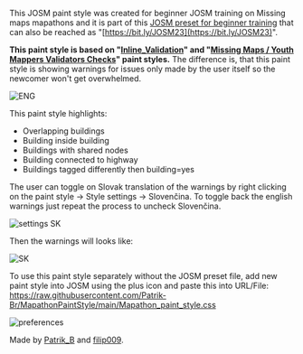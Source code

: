This JOSM paint style was created for beginner JOSM training on Missing maps mapathons and it is part of this [JOSM preset for beginner training](https://drive.google.com/drive/folders/1fG1qrFkMbpK-SyBo_iTy9lGt4mtZMqUA?usp=share_link) that can also be reached as "[https://bit.ly/JOSM23](https://bit.ly/JOSM23)".

**This paint style is based on "[Inline_Validation](https://github.com/osmlab/appledata)" and "[Missing Maps / Youth Mappers Validators Checks](https://github.com/MissingMaps/josm_styles)" paint styles.** The difference is, that this paint style is showing warnings for issues only made by the user itself so the newcomer won't get overwhelmed. 

![ENG](https://github.com/Patrik-Br/MapathonPaintStyle/assets/83399473/98c021bd-3880-4ec0-9c1f-ab54b684cacf)

This paint style highlights: 
- Overlapping buildings
- Building inside building
- Buildings with shared nodes
- Building connected to highway
- Buildings tagged differently then building=yes

The user can toggle on Slovak translation of the warnings by right clicking on the paint style -> Style settings -> Slovenčina. To toggle back the english warnings just repeat the process to uncheck Slovenčina. 


![settings SK](https://github.com/Patrik-Br/MapathonPaintStyle/assets/83399473/ab00606f-a948-4699-823e-ffcab208605f)

Then the warnings will looks like:

![SK](https://github.com/Patrik-Br/MapathonPaintStyle/assets/83399473/c9387c12-31b4-4b6e-90e6-e3f61dcf3aae)

To use this paint style separately without the JOSM preset file, add new paint style into JOSM using the plus icon and paste this into URL/File:</b>
https://raw.githubusercontent.com/Patrik-Br/MapathonPaintStyle/main/Mapathon_paint_style.css

![preferences](https://github.com/Patrik-Br/MapathonPaintStyle/assets/83399473/771f567c-2536-4588-80ff-657addf34b43)


Made by [Patrik_B](https://www.openstreetmap.org/user/Patrik_B) and [filip009](https://www.openstreetmap.org/user/Filip009).
